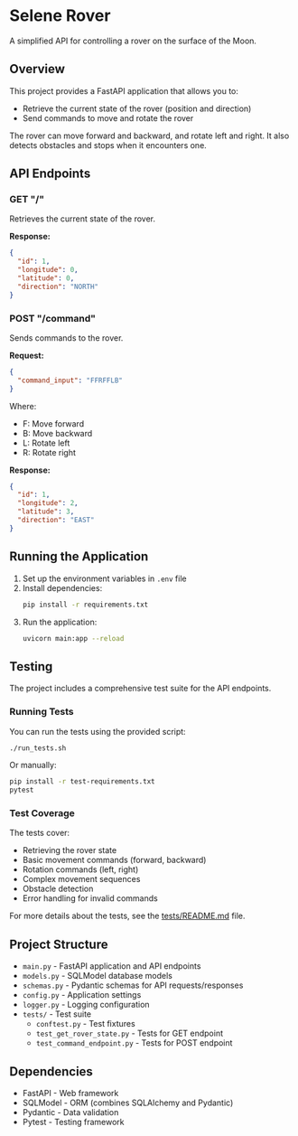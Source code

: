 # Selene Rover

A simplified API for controlling a rover on the surface of the Moon.

## Overview

This project provides a FastAPI application that allows you to:
- Retrieve the current state of the rover (position and direction)
- Send commands to move and rotate the rover

The rover can move forward and backward, and rotate left and right. It also detects obstacles and stops when it encounters one.

## API Endpoints

### GET "/"

Retrieves the current state of the rover.

**Response:**
```json
{
  "id": 1,
  "longitude": 0,
  "latitude": 0,
  "direction": "NORTH"
}
```

### POST "/command"

Sends commands to the rover.

**Request:**
```json
{
  "command_input": "FFRFFLB"
}
```

Where:
- F: Move forward
- B: Move backward
- L: Rotate left
- R: Rotate right

**Response:**
```json
{
  "id": 1,
  "longitude": 2,
  "latitude": 3,
  "direction": "EAST"
}
```

## Running the Application

1. Set up the environment variables in `.env` file
2. Install dependencies:
   ```bash
   pip install -r requirements.txt
   ```
3. Run the application:
   ```bash
   uvicorn main:app --reload
   ```

## Testing

The project includes a comprehensive test suite for the API endpoints.

### Running Tests

You can run the tests using the provided script:

```bash
./run_tests.sh
```

Or manually:

```bash
pip install -r test-requirements.txt
pytest
```

### Test Coverage

The tests cover:
- Retrieving the rover state
- Basic movement commands (forward, backward)
- Rotation commands (left, right)
- Complex movement sequences
- Obstacle detection
- Error handling for invalid commands

For more details about the tests, see the [tests/README.md](tests/README.md) file.

## Project Structure

- `main.py` - FastAPI application and API endpoints
- `models.py` - SQLModel database models
- `schemas.py` - Pydantic schemas for API requests/responses
- `config.py` - Application settings
- `logger.py` - Logging configuration
- `tests/` - Test suite
  - `conftest.py` - Test fixtures
  - `test_get_rover_state.py` - Tests for GET endpoint
  - `test_command_endpoint.py` - Tests for POST endpoint

## Dependencies

- FastAPI - Web framework
- SQLModel - ORM (combines SQLAlchemy and Pydantic)
- Pydantic - Data validation
- Pytest - Testing framework